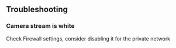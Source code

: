 ## Troubleshooting
### Camera stream is white
Check Firewall settings, consider disabling it for the private network
